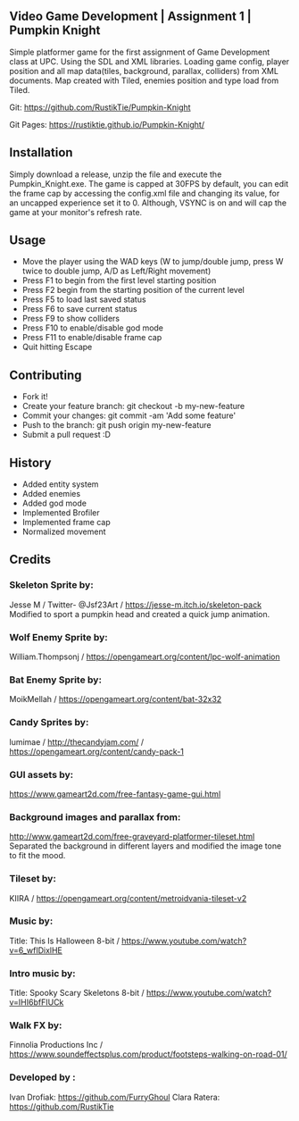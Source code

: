 ## Video Game Development | Assignment 1 | Pumpkin Knight

Simple platformer game for the first assignment of Game Development class at UPC. Using the SDL and XML libraries. Loading game config, player position and all map data(tiles, background, parallax, colliders) from XML documents. Map created with Tiled, enemies position and type load from Tiled.  

Git: https://github.com/RustikTie/Pumpkin-Knight

Git Pages: https://rustiktie.github.io/Pumpkin-Knight/

## Installation

Simply download a release, unzip the file and execute the Pumpkin_Knight.exe. 
The game is capped at 30FPS by default, you can edit the frame cap by accessing the config.xml file and changing its value, for an uncapped experience set it to 0. Although, VSYNC is on and will cap the game at your monitor's refresh rate. 

## Usage

- Move the player using the WAD keys (W to jump/double jump, press W twice to double jump, A/D as Left/Right movement)
- Press F1 to begin from the first level starting position
- Press F2 begin from the starting position of the current level
- Press F5 to load last saved status
- Press F6 to save current status
- Press F9 to show colliders
- Press F10 to enable/disable god mode
- Press F11 to enable/disable frame cap
- Quit hitting Escape

## Contributing
- Fork it!
- Create your feature branch: git checkout -b my-new-feature
- Commit your changes: git commit -am 'Add some feature'
- Push to the branch: git push origin my-new-feature
- Submit a pull request :D

## History
- Added entity system
- Added enemies
- Added god mode
- Implemented Brofiler
- Implemented frame cap
- Normalized movement

## Credits

### Skeleton Sprite by: 
Jesse M / Twitter- @Jsf23Art / https://jesse-m.itch.io/skeleton-pack
Modified to sport a pumpkin head and created a quick jump animation. 

### Wolf Enemy Sprite by:
William.Thompsonj / https://opengameart.org/content/lpc-wolf-animation

### Bat Enemy Sprite by: 
MoikMellah / https://opengameart.org/content/bat-32x32

### Candy Sprites by:
lumimae / http://thecandyjam.com/ / https://opengameart.org/content/candy-pack-1

### GUI assets by:
https://www.gameart2d.com/free-fantasy-game-gui.html

### Background images and parallax from: 
http://www.gameart2d.com/free-graveyard-platformer-tileset.html
Separated the background in different layers and modified the image tone to fit the mood. 

### Tileset by: 
KIIRA / https://opengameart.org/content/metroidvania-tileset-v2

### Music by: 
Title: This Is Halloween 8-bit / https://www.youtube.com/watch?v=6_wfIDixlHE

### Intro music by:
Title: Spooky Scary Skeletons 8-bit / https://www.youtube.com/watch?v=IHI6bfFIUCk

### Walk FX by:
Finnolia Productions Inc / https://www.soundeffectsplus.com/product/footsteps-walking-on-road-01/
 
### Developed by :
Ivan Drofiak: https://github.com/FurryGhoul
Clara Ratera: https://github.com/RustikTie
